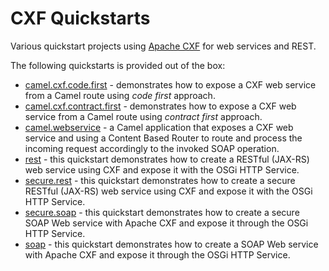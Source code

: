CXF Quickstarts
===============

Various quickstart projects using [Apache CXF](http://cxf.apache.org) for web services and REST.

The following quickstarts is provided out of the box:

* [camel.cxf.code.first](/fabric/profiles/quickstarts/karaf/cxf/camel.cxf.code.first.profile) - demonstrates how to expose a CXF web service from a Camel route using _code first_ approach.
* [camel.cxf.contract.first](/fabric/profiles/quickstarts/karaf/cxf/camel.cxf.contract.first.profile) - demonstrates how to expose a CXF web service from a Camel route using _contract first_ approach.
* [camel.webservice](/fabric/profiles/quickstarts/karaf/cxf/camel.webservice.profile) - a Camel application that exposes a CXF web service and using a Content Based Router to route and process the incoming request accordingly to the invoked SOAP operation.
* [rest](/fabric/profiles/quickstarts/karaf/cxf/rest.profile) - this quickstart demonstrates how to create a RESTful (JAX-RS) web service using CXF and expose it with the OSGi HTTP Service.
* [secure.rest](/fabric/profiles/quickstarts/karaf/cxf/secure.rest.profile) - this quickstart demonstrates how to create a secure RESTful (JAX-RS) web service using CXF and expose it with the OSGi HTTP Service.
* [secure.soap](/fabric/profiles/quickstarts/karaf/cxf/secure.soap.profile) - this quickstart demonstrates how to create a secure SOAP Web service with Apache CXF and expose it through the OSGi HTTP Service.
* [soap](/fabric/profiles/quickstarts/karaf/cxf/soap.profile) - this quickstart demonstrates how to create a SOAP Web service with Apache CXF and expose it through the OSGi HTTP Service.
